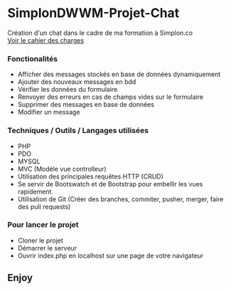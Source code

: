 # SimplonDWWM-Projet-Chat

Création d'un chat dans le cadre de ma formation à Simplon.co  
[Voir le cahier des charges](Projet-Chat-Fiche-Apprenant.pdf)

### Fonctionalités

- Afficher des messages stockés en base de données dynamiquement
- Ajouter des nouveaux messages en bdd
- Vérifier les données du formulaire
- Renvoyer des erreurs en cas de champs vides sur le formulaire
- Supprimer des messages en base de données
- Modifier un message

### Techniques / Outils / Langages utilisées

- PHP
- PDO
- MYSQL
- MVC (Modèle vue controlleur)
- Utilisation des principales requêtes HTTP (CRUD)
- Se servir de Bootswatch et de Bootstrap pour embellir les vues rapidement.
- Utilisation de Git (Créer des branches, commiter, pusher, merger, faire des pull requests)

### Pour lancer le projet

- Cloner le projet
- Démarrer le serveur
- Ouvrir index.php en localhost sur une page de votre navigateur

## Enjoy

